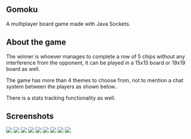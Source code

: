 <h2>Gomoku</h2>
<p>A multiplayer board game made with Java Sockets.</p>

<h2>About the game</h2>
<p>The winner is whoever manages to complete a row of 5 chips without any interference from the opponent, it can be played in a 15x15 board or 19x19 board as well.</p>
<p>The game has more than 4 themes to choose from, not to mention a chat system between the players as shown below..</p>
<p>There is a stats tracking functionality as well.</p>

<h2>Screenshots</h2>
<img src='https://i.imgur.com/llrDXal.jpg'/>
<img src='https://i.imgur.com/CPvH9xP.jpg'/>
<img src='https://i.imgur.com/qb6Xd8u.jpg'/>
<img src='https://i.imgur.com/jSRmUdG.jpg'/>
<img src='https://i.imgur.com/Hf6LpmI.jpg'/>
<img src='https://i.imgur.com/kslunH0.jpg'/>

<img src='https://i.imgur.com/YHxuFOk.jpg'/>
<img src='https://i.imgur.com/1DXflCY.jpg'/>
<img src='https://i.imgur.com/JnLhQFe.jpg'/>

